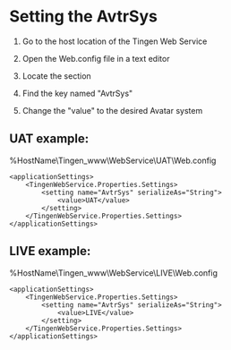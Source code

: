 # Setting the AvtrSys

1. Go to the host location of the Tingen Web Service

2. Open the Web.config file in a text editor

3. Locate the <appSettings> section

4. Find the key named "AvtrSys"

5. Change the "value" to the desired Avatar system

## UAT example:

%HostName\Tingen_www\WebService\UAT\Web.config

```text
<applicationSettings>
    <TingenWebService.Properties.Settings>
        <setting name="AvtrSys" serializeAs="String">
            <value>UAT</value>
        </setting>
    </TingenWebService.Properties.Settings>
</applicationSettings>
```

## LIVE example:

%HostName\Tingen_www\WebService\LIVE\Web.config

```text
<applicationSettings>
    <TingenWebService.Properties.Settings>
        <setting name="AvtrSys" serializeAs="String">
            <value>LIVE</value>
        </setting>
    </TingenWebService.Properties.Settings>
</applicationSettings>
```
